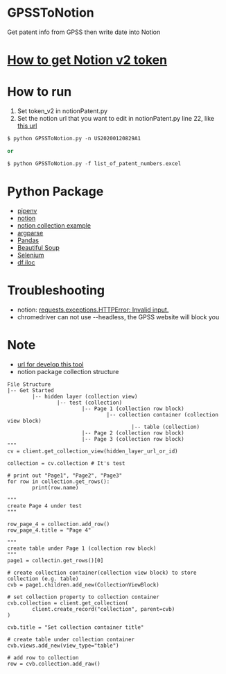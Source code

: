 # GPSSToNotion
Get patent info from GPSS then write date into Notion

# [How to get Notion v2 token](https://www.redgregory.com/notion/2020/6/15/9zuzav95gwzwewdu1dspweqbv481s5)

# How to run

1. Set token_v2 in notionPatent.py
2. Set the notion url that you want to edit in notionPatent.py line 22, like [this url]((https://www.notion.so/6356b712fd1d4ccfa9d1aee08a097805?v=3ff6f5fef40c411eaedb4fd4d8956ff1))

```python
$ python GPSSToNotion.py -n US20200120829A1

or

$ python GPSSToNotion.py -f list_of_patent_numbers.excel
```

# Python Package
* [pipenv](https://medium.com/@chihsuan/pipenv-%E6%9B%B4%E7%B0%A1%E5%96%AE-%E6%9B%B4%E5%BF%AB%E9%80%9F%E7%9A%84-python-%E5%A5%97%E4%BB%B6%E7%AE%A1%E7%90%86%E5%B7%A5%E5%85%B7-135a47e504f4)
* [notion](https://pypi.org/project/notion/)
* [notion collection example](https://github.com/jamalex/notion-py#example-working-with-databases-aka-collections-tables-boards-etc)
* [argparse](https://dboyliao.medium.com/python-%E8%B6%85%E5%A5%BD%E7%94%A8%E6%A8%99%E6%BA%96%E5%87%BD%E5%BC%8F%E5%BA%AB-argparse-4eab2e9dcc69)
* [Pandas](https://www.learncodewithmike.com/2020/12/read-excel-file-using-pandas.html)
* [Beautiful Soup](https://blog.gtwang.org/programming/python-beautiful-soup-module-scrape-web-pages-tutorial/)
* [Selenium](https://medium.com/marketingdatascience/selenium%E6%95%99%E5%AD%B8-%E4%B8%80-%E5%A6%82%E4%BD%95%E4%BD%BF%E7%94%A8webdriver-send-keys-988816ce9bed)
* [df.iloc](https://medium.com/@b89202027_37759/%E5%AF%A6%E7%94%A8%E4%BD%86%E5%B8%B8%E5%BF%98%E8%A8%98%E7%9A%84pandas-dataframe%E5%B8%B8%E7%94%A8%E6%8C%87%E4%BB%A4-1-976f48eb2bd5)

# Troubleshooting

* notion: [requests.exceptions.HTTPError: Invalid input.](https://stackoverflow.com/a/66546826)
* chromedriver can not use --headless, the GPSS website will block you

# Note

* [url for develop this tool](https://www.notion.so/6356b712fd1d4ccfa9d1aee08a097805?v=3ff6f5fef40c411eaedb4fd4d8956ff1)
* notion package collection structure

```
File Structure
|-- Get Started
		|-- hidden layer (collection view)
				|-- test (collection)
						|-- Page 1 (collection row block)
								|-- collection container (collection view block)
										|-- table (collection)
						|-- Page 2 (collection row block)
						|-- Page 3 (collection row block)
"""
cv = client.get_collection_view(hidden_layer_url_or_id)

collection = cv.collection # It's test

# print out "Page1", "Page2", "Page3"
for row in collection.get_rows():
		print(row.name)

"""
create Page 4 under test
"""

row_page_4 = collection.add_row()
row_page_4.title = "Page 4"

"""
create table under Page 1 (collection row block)
"""
page1 = collectin.get_rows()[0]

# create collection container(collection view block) to store collection (e.g. table)
cvb = page1.children.add_new(CollectionViewBlock)

# set collection property to collection container
cvb.collection = client.get_collection(
		client.create_record("collection", parent=cvb)
)

cvb.title = "Set collection container title"

# create table under collection container
cvb.views.add_new(view_type="table")

# add row to collection
row = cvb.collection.add_raw()

```